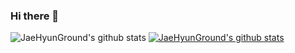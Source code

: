### Hi there 👋

![JaeHyunGround's github stats](https://github-readme-stats.vercel.app/api?username=JaeHyunGround&show_icons=true)
[![JaeHyunGround's github stats](https://github-readme-stats.vercel.app/api/top-langs/?username=JaeHyunGround&show_icons=true&hide_border=true&title_color=004386&icon_color=004386&layout=compact)](https://github.com/JaeHyunGround)

